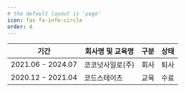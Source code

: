 ```yaml
---
# the default layout is 'page'
icon: fas fa-info-circle
order: 4
---
```


| 기간              | 회사명 및 교육명 | 구분 | 상태 |
| ----------------- | ---------------- | ---- | ---- |
| 2021.06 - 2024.07 | 코코넛사일로(주) | 회사 | 퇴사 |
| 2020.12 - 2021.04 | 코드스테이츠     | 교육 | 수료 |
